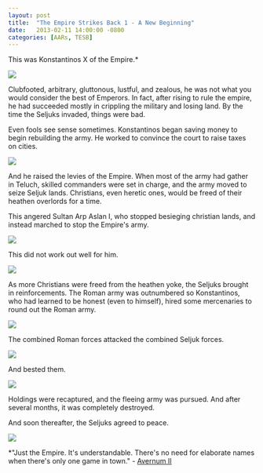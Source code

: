 ```yaml
---
layout: post
title:  "The Empire Strikes Back 1 - A New Beginning"
date:   2013-02-11 14:00:00 -0800
categories: [AARs, TESB]
---
```

This was Konstantinos X of the Empire.*

![](/assets/tesb_images/1_1.png)

Clubfooted, arbitrary, gluttonous, lustful, and zealous, he was not what you would consider the best of Emperors. In fact, after rising to rule the empire, he had succeeded mostly in crippling the military and losing land. By the time the Seljuks invaded, things were bad.

Even fools see sense sometimes. Konstantinos began saving money to begin rebuilding the army. He worked to convince the court to raise taxes on cities.

![](/assets/tesb_images/1_2.png)

And he raised the levies of the Empire. When most of the army had gather in Teluch, skilled commanders were set in charge, and the army moved to seize Seljuk lands. Christians, even heretic ones, would be freed of their heathen overlords for a time.

This angered Sultan Arp Aslan I, who stopped besieging christian lands, and instead marched to stop the Empire's army.

![](/assets/tesb_images/1_3.png)

This did not work out well for him.

![](/assets/tesb_images/1_4.png)

As more Christians were freed from the heathen yoke, the Seljuks brought in reinforcements. The Roman army was outnumbered so Konstantinos, who had learned to be honest (even to himself), hired some mercenaries to round out the Roman army.

![](/assets/tesb_images/1_5.png)

The combined Roman forces attacked the combined Seljuk forces.

![](/assets/tesb_images/1_6.png)

And bested them.

![](/assets/tesb_images/1_7.png)

Holdings were recaptured, and the fleeing army was pursued. And after several months, it was completely destroyed.

And soon thereafter, the Seljuks agreed to peace.

![](/assets/tesb_images/1_8.png)

*"Just the Empire. It's understandable. There's no need for elaborate names when there's only one game in town." - [Avernum II](http://www.avernum.com/avernum2/index.html)